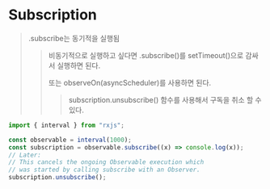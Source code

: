 # Subscription

> .subscribe는 동기적을 실행됨
>
> > 비동기적으로 실행하고 싶다면 .subscribe()를 setTimeout()으로 감싸서 실행하면 된다.
> >
> > 또는 observeOn(asyncScheduler)를 사용하면 된다.
> >
> > > subscription.unsubscribe() 함수를 사용해서 구독을 취소 할 수 있다.

```ts
import { interval } from "rxjs";

const observable = interval(1000);
const subscription = observable.subscribe((x) => console.log(x));
// Later:
// This cancels the ongoing Observable execution which
// was started by calling subscribe with an Observer.
subscription.unsubscribe();
```
